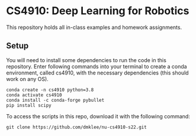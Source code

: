 # CS4910: Deep Learning for Robotics
This repository holds all in-class examples and homework assignments.

## Setup
You will need to install some dependencies to run the code in this repository.  Enter following commands into your terminal to create a conda environment, called cs4910, with the necessary dependencies (this should work on any OS).
```shell
conda create -n cs4910 python=3.8
conda activate cs4910
conda install -c conda-forge pybullet
pip install scipy
```
To access the scripts in this repo, download it with the following command:
```
git clone https://github.com/dmklee/nu-cs4910-s22.git
```
